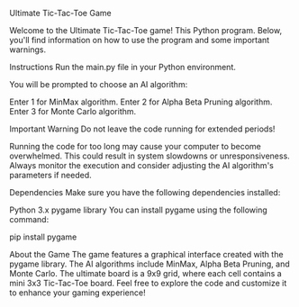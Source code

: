Ultimate Tic-Tac-Toe Game

Welcome to the Ultimate Tic-Tac-Toe game! This Python program. Below, you'll find information on how to use the program and some important warnings.

Instructions
Run the main.py file in your Python environment.

You will be prompted to choose an AI algorithm:

Enter 1 for MinMax algorithm.
Enter 2 for Alpha Beta Pruning algorithm.
Enter 3 for Monte Carlo algorithm.

Important Warning
Do not leave the code running for extended periods!

Running the code for too long may cause your computer to become overwhelmed. This could result in system slowdowns or unresponsiveness. Always monitor the execution and consider adjusting the AI algorithm's parameters if needed.

Dependencies
Make sure you have the following dependencies installed:

Python 3.x
pygame library
You can install pygame using the following command:

pip install pygame

About the Game
The game features a graphical interface created with the pygame library.
The AI algorithms include MinMax, Alpha Beta Pruning, and Monte Carlo.
The ultimate board is a 9x9 grid, where each cell contains a mini 3x3 Tic-Tac-Toe board.
Feel free to explore the code and customize it to enhance your gaming experience!